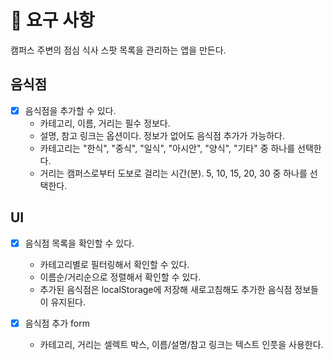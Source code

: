 # 🎯 요구 사항

캠퍼스 주변의 점심 식사 스팟 목록을 관리하는 앱을 만든다.

## 음식점

- [x] 음식점을 추가할 수 있다.
  - 카테고리, 이름, 거리는 필수 정보다.
  - 설명, 참고 링크는 옵션이다. 정보가 없어도 음식점 추가가 가능하다.
  - 카테고리는 "한식", "중식", "일식", "아시안", "양식", "기타" 중 하나를 선택한다.
  - 거리는 캠퍼스로부터 도보로 걸리는 시간(분). 5, 10, 15, 20, 30 중 하나를 선택한다.

## UI

- [x] 음식점 목록을 확인할 수 있다.
  - 카테고리별로 필터링해서 확인할 수 있다.
  - 이름순/거리순으로 정렬해서 확인할 수 있다.
  - 추가된 음식점은 localStorage에 저장해 새로고침해도 추가한 음식점 정보들이 유지된다.
  
- [x] 음식점 추가 form
  - 카테고리, 거리는 셀렉트 박스, 이름/설명/참고 링크는 텍스트 인풋을 사용한다.
